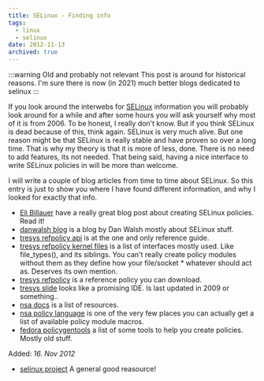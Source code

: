 ```yaml
---
title: SELinux - Finding info
tags:
  - linux
  - selinux
date: 2012-11-13
archived: true
---
```


:::warning Old and probably not relevant
This post is around for historical reasons. I'm sure there is now (in 2021) much better blogs dedicated to selinux
:::

If you look around the interwebs for [SELinux] information you will probably look around for a while and after some hours you will ask yourself why most of it is from 2006.
To be honest, I really don't know. But if you think SELinux is dead because of this, think again. SELinux is very much alive. But one reason might be that SELinux is really stable and have proven so over a long time. That is why my theory is that it is more of less, done. There is no need to add features, its not needed.
That being said, having a nice interface to write SELinux policies in will be more than welcome.

I will write a couple of blog articles from time to time about SELinux. So this entry is just to show you where I have found different information, and why I looked for exactly that info.

* [Eli Billauer] have a really great blog post about creating SELinux policies. Read it!
* [danwalsh blog] is a blog by Dan Walsh mostly about SELinux stuff.
* [tresys refpolicy api] is at the one and only reference guide.
* [tresys refpolicy kernel files] is a list of interfaces mostly used. Like file_types(), and its siblings. You can't really create policy modules without them as they define how your file/socket * whatever should act as. Deserves its own mention.
* [tresys refpolicy] is a reference policy you can download.
* [tresys slide] looks like a promising IDE. Is last updated in 2009 or something..
* [nsa docs] is a list of resources.
* [nsa policy language] is one of the very few places you can actually get a list of available policy module macros.
* [fedora policygentools] a list of some tools to help you create policies. Mostly old stuff.

Added: *16. Nov 2012*

* [selinux project] A general good reasource!

[SELinux]: http://en.wikipedia.org/wiki/Security-Enhanced_Linux
[Eli Billauer]: http://billauer.co.il/selinux-policy-module-howto.html
[danwalsh blog]: http://danwalsh.livejournal.com/
[tresys refpolicy api]: http://oss.tresys.com/docs/refpolicy/api/
[tresys refpolicy kernel files]: http://oss.tresys.com/docs/refpolicy/api/kernel_files.html
[tresys refpolicy]: http://oss.tresys.com/projects/refpolicy
[tresys slide]: http://oss.tresys.com/projects/slide
[nsa docs]: http://www.nsa.gov/research/selinux/docs.shtml
[nsa policy language]: http://www.nsa.gov/research/_files/selinux/papers/policy2/x109.shtml
[fedora policygentools]: http://fedoraproject.org/wiki/SELinux/PolicyGenTools
[selinux project]: http://selinuxproject.org
